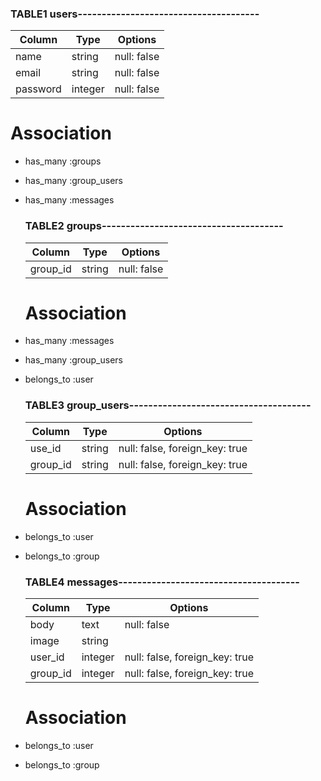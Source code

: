 
  ### TABLE1 users--------------------------------------
  |Column|Type|Options|
  |------|----|-------|
  | name     | string  | null: false|
  | email    | string  | null: false|
  | password | integer | null: false|
  # Association
- has_many :groups
- has_many :group_users
- has_many :messages

  ### TABLE2 groups--------------------------------------
  |Column|Type|Options|
  |------|----|-------|
  | group_id | string  | null: false|
  # Association
- has_many   :messages
- has_many   :group_users
- belongs_to :user

  ### TABLE3 group_users--------------------------------------
  |Column|Type|Options|
  |------|----|-------|
  | use_id   | string  | null: false, foreign_key: true|
  | group_id | string  | null: false, foreign_key: true|
  # Association
- belongs_to :user
- belongs_to :group

  ### TABLE4 messages--------------------------------------
  |Column|Type|Options|
  |------|----|-------|
  | body       | text    | null: false|
  | image      | string  ||
  | user_id    | integer | null: false, foreign_key: true|
  | group_id   | integer | null: false, foreign_key: true|
  # Association
- belongs_to :user
- belongs_to :group
